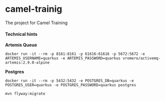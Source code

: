 # camel-trainig
The project for Camel Training

#### Technical hints

**Artemis Queue**
 
 ```
 docker run -it --rm -p 8161:8161 -p 61616:61616 -p 5672:5672 -e ARTEMIS_USERNAME=quarkus -e ARTEMIS_PASSWORD=quarkus vromero/activemq-artemis:2.9.0-alpine
```

**Postgres**

```
docker run -it --rm -p 5432:5432 -e POSTGRES_DB=quarkus -e POSTGRES_USER=quarkus -e POSTGRES_PASSWORD=quarkus postgres
```

```
mvn flyway:migrate
```
